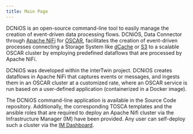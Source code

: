 ```yaml
---
title: Main Page
---
```



DCNiOS is an open-source command-line tool to easily manage the creation of event-driven data processing flows.
DCNiOS, Data Connector through [Apache NiFi](https://nifi.apache.org/) for [OSCAR](https://oscar.grycap.net/), facilitates the creation of event-driven processes connecting a Storage System like [dCache](https://www.dcache.org/) or [S3](https://aws.amazon.com/s3) to a scalable OSCAR cluster by employing predefined dataflows that are processed by Apache NiFi.

DCNiOS was developed within the interTwin project. DCNiOS creates dataflows in Apache NiFi that captures events or messages, and ingests them in an OSCAR cluster at a customized rate, where an OSCAR service is run based on a user-defined application (containerized in a Docker image). 

The DCNiOS command-line application is available in the Source Code repository. Additionally, the corresponding TOSCA templates and the ansible roles that are required to deploy an Apache Nifi cluster via the Infrastructure Manager (IM) have been provided. Any user can self-deploy such a cluster via the [IM Dashboard](https://im.egi.eu).
























